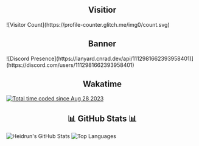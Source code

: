 <h2 align="center">Visitior</h2>
![Visitor Count](https://profile-counter.glitch.me/img0/count.svg)
<br />
<h2 align="center">Banner</h2>
![Discord Presence](https://lanyard.cnrad.dev/api/1112981662393958401)](https://discord.com/users/1112981662393958401)
<br />
<h2 align="center">Wakatime</h2>
<a href="https://wakatime.com/@e58f03c8-0325-40d4-a589-4edb3ad3115d"><img src="https://wakatime.com/badge/user/e58f03c8-0325-40d4-a589-4edb3ad3115d.svg" alt="Total time coded since Aug 28 2023" /></a>
<h2 align="center">📊 GitHub Stats 📊</h2>

![Heidrun's GitHub Stats](https://github-readme-stats.vercel.app/api?username=jhnlol&show_icons=true&theme=radical)
![Top Languages](https://github-readme-stats.vercel.app/api/top-langs/?username=jhnlol&show_icons=true&theme=radical)
